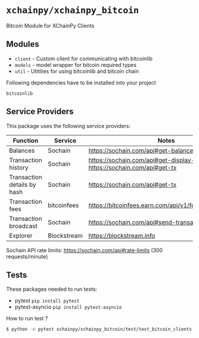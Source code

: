 # `xchainpy/xchainpy_bitcoin`

Bitcoin Module for XChainPy Clients

## Modules

- `client` - Custom client for communicating with bitcoinlib
- `models` - model wrapper for bitcoin required types
- `util` - Utitilies for using bitcoinlib and bitcoin chain

Following dependencies have to be installed into your project

```
bitcoinlib
```

## Service Providers

This package uses the following service providers:

| Function                    | Service     | Notes                                                                            |
| --------------------------- | ----------- | -------------------------------------------------------------------------------- |
| Balances                    | Sochain     | https://sochain.com/api#get-balance                                              |
| Transaction history         | Sochain     | https://sochain.com/api#get-display-data-address, https://sochain.com/api#get-tx |
| Transaction details by hash | Sochain     | https://sochain.com/api#get-tx                                                   |
| Transaction fees            | bitcoinfees | https://bitcoinfees.earn.com/api/v1/fees/recommended                             |
| Transaction broadcast       | Sochain     | https://sochain.com/api#send-transaction                                         |
| Explorer                    | Blockstream | https://blockstream.info                                                         |

Sochain API rate limits: https://sochain.com/api#rate-limits (300 requests/minute)


## Tests

These packages needed to run tests:

- pytest `pip install pytest`
- pytest-asyncio `pip install pytest-asyncio`

How to run test ?

```bash
$ python -m pytest xchainpy/xchainpy_bitcoin/test/test_bitcoin_clients.py
```


